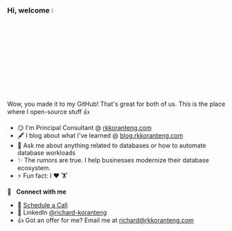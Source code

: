 <!-- <a href="https://www.linkedin.com/in/richard-koranteng"><img src="https://img.shields.io/static/v1?label=LinkedIn&message=profile&color=blue"></a> -->
### Hi, welcome <a href="https://rkkoranteng.com/" target="blank"><img src="https://media.giphy.com/media/hvRJCLFzcasrR4ia7z/giphy.gif" width="5%"></a>

Wow, you made it to my GitHub! That's great for both of us. This is the place where I open-source stuff 👍

* 😏  I'm Principal Consultant @ [rkkoranteng.com](https://rkkoranteng.com) 
* 🖋️  I blog about what I've learned @ [blog.rkkoranteng.com](https://blog.rkkoranteng.com)
* 💬  Ask me about anything related to databases or how to automate database workloads
* ✨  The rumors are true. I help businesses modernize their database ecosystem.
* ⚡  Fun fact: I ❤️ 🏋️

🔗 &nbsp; **Connect with me**
* 📆 <a href="https://calendar.google.com/calendar/u/0/appointments/schedules/AcZssZ2BMW_ebBrDPEnl5n3oiZziXvGFj0LRBzxEQZTsjCmE_M-OWgymxc6LqCIRmCe96LgKfmeK87OT" target="blank">Schedule a Call</a>
* 📘 LinkedIn <a href="https://www.linkedin.com/in/richard-koranteng" target="blank">@richard-koranteng</a>
* 👍 Got an offer for me? Email me at [richard@rkkoranteng.com](mailto:richard@rkkoranteng.com)

